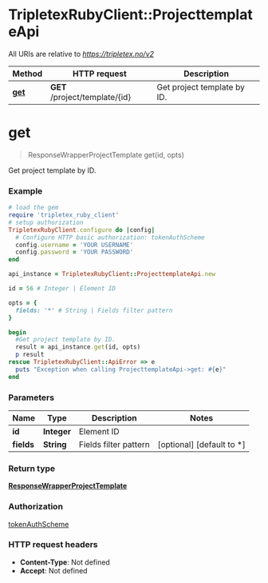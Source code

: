 # TripletexRubyClient::ProjecttemplateApi

All URIs are relative to *https://tripletex.no/v2*

Method | HTTP request | Description
------------- | ------------- | -------------
[**get**](ProjecttemplateApi.md#get) | **GET** /project/template/{id} | Get project template by ID.


# **get**
> ResponseWrapperProjectTemplate get(id, opts)

Get project template by ID.



### Example
```ruby
# load the gem
require 'tripletex_ruby_client'
# setup authorization
TripletexRubyClient.configure do |config|
  # Configure HTTP basic authorization: tokenAuthScheme
  config.username = 'YOUR USERNAME'
  config.password = 'YOUR PASSWORD'
end

api_instance = TripletexRubyClient::ProjecttemplateApi.new

id = 56 # Integer | Element ID

opts = { 
  fields: '*' # String | Fields filter pattern
}

begin
  #Get project template by ID.
  result = api_instance.get(id, opts)
  p result
rescue TripletexRubyClient::ApiError => e
  puts "Exception when calling ProjecttemplateApi->get: #{e}"
end
```

### Parameters

Name | Type | Description  | Notes
------------- | ------------- | ------------- | -------------
 **id** | **Integer**| Element ID | 
 **fields** | **String**| Fields filter pattern | [optional] [default to *]

### Return type

[**ResponseWrapperProjectTemplate**](ResponseWrapperProjectTemplate.md)

### Authorization

[tokenAuthScheme](../README.md#tokenAuthScheme)

### HTTP request headers

 - **Content-Type**: Not defined
 - **Accept**: Not defined




